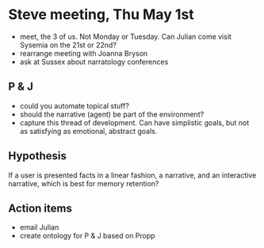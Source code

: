# Steve meeting, Thu May 1st

- meet, the 3 of us. Not Monday or Tuesday. Can Julian come visit Sysemia on the 21st or 22nd?
- rearrange meeting with Joanna Bryson
- ask at Sussex about narratology conferences

## P & J

- could you automate topical stuff?
- should the narrative (agent) be part of the environment?
- capture this thread of development. Can have simplistic goals, but not as satisfying as emotional, abstract goals.

## Hypothesis

If a user is presented facts in a linear fashion, a narrative, and an interactive narrative, which is best for memory retention?

## Action items
- email Julian
- create ontology for P & J based on Propp

